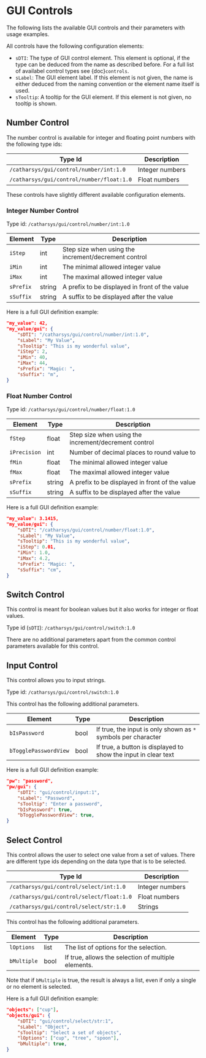 # GUI Controls

The following lists the available GUI controls and their parameters with usage examples.

All controls have the following configuration elements:

- `sDTI`: The type of GUI control element. This element is optional, if the type can be deduced from the name as described before. For a full list of availabel control types see {doc}`controls`.
- `sLabel`: The GUI element label. If this element is not given, the name is either deduced from the naming convention or the element name itself is used.
- `sTooltip`: A tooltip for the GUI element. If this element is not given, no tooltip is shown.



## Number Control

The number control is available for integer and floating point numbers with the following type ids:

| Type Id                                   | Description     |
| ----------------------------------------- | --------------- |
| `/catharsys/gui/control/number/int:1.0`   | Integer numbers |
| `/catharsys/gui/control/number/float:1.0` | Float numbers   |


These controls have slightly different available configuration elements.

### Integer Number Control

Type id: `/catharsys/gui/control/number/int:1.0`

| Element   | Type   | Description                                          |
| --------- | ------ | ---------------------------------------------------- |
| `iStep`   | int    | Step size when using the increment/decrement control |
| `iMin`    | int    | The minimal allowed integer value                    |
| `iMax`    | int    | The maximal allowed integer value                    |
| `sPrefix` | string | A prefix to be displayed in front of the value       |
| `sSuffix` | string | A suffix to be displayed after the value             |

Here is a full GUI definition example:

```json
"my_value": 42,
"my_value/gui": {
    "sDTI": "/catharsys/gui/control/number/int:1.0",
    "sLabel": "My Value",
    "sTooltip": "This is my wonderful value",
    "iStep": 2,
    "iMin": 40,
    "iMax": 44,
    "sPrefix": "Magic: ",
    "sSuffix": "m",
}
```

### Float Number Control

Type id: `/catharsys/gui/control/number/float:1.0`

| Element      | Type   | Description                                          |
| ------------ | ------ | ---------------------------------------------------- |
| `fStep`      | float  | Step size when using the increment/decrement control |
| `iPrecision` | int    | Number of decimal places to round value to           |
| `fMin`       | float  | The minimal allowed integer value                    |
| `fMax`       | float  | The maximal allowed integer value                    |
| `sPrefix`    | string | A prefix to be displayed in front of the value       |
| `sSuffix`    | string | A suffix to be displayed after the value             |

Here is a full GUI definition example:

```json
"my_value": 3.1415,
"my_value/gui": {
    "sDTI": "/catharsys/gui/control/number/float:1.0",
    "sLabel": "My Value",
    "sTooltip": "This is my wonderful value",
    "iStep": 0.01,
    "iMin": 1.0,
    "iMax": 4.2,
    "sPrefix": "Magic: ",
    "sSuffix": "cm",
}
```

## Switch Control

This control is meant for boolean values but it also works for integer or float values. 

Type id (`sDTI`): `/catharsys/gui/control/switch:1.0` 

There are no additional parameters apart from the common control parameters available for this control.

## Input Control

This control allows you to input strings.

Type id: `/catharsys/gui/control/switch:1.0`

This control has the following additional parameters.

| Element               | Type | Description                                                    |
| --------------------- | ---- | -------------------------------------------------------------- |
| `bIsPassword`         | bool | If true, the input is only shown as `*` symbols per character  |
| `bTogglePasswordView` | bool | If true, a button is displayed to show the input in clear text |

Here is a full GUI definition example:

```json
"pw": "password",
"pw/gui": {
    "sDTI": "gui/control/input:1",
    "sLabel": "Password",
    "sTooltip": "Enter a password",
    "bIsPassword": true,
    "bTogglePasswordView": true,
}
```

## Select Control

This control allows the user to select one value from a set of values. There are different type ids depending on the data type that is to be selected.

| Type Id                                   | Description     |
| ----------------------------------------- | --------------- |
| `/catharsys/gui/control/select/int:1.0`   | Integer numbers |
| `/catharsys/gui/control/select/float:1.0` | Float numbers   |
| `/catharsys/gui/control/select/str:1.0`   | Strings         |


This control has the following additional parameters.

| Element     | Type | Description                                        |
| ----------- | ---- | -------------------------------------------------- |
| `lOptions`  | list | The list of options for the selection.              |
| `bMultiple` | bool | If true, allows the selection of multiple elements. |

Note that if `bMultiple` is true, the result is always a list, even if only a single or no element is selected.

Here is a full GUI definition example:

```json
"objects": ["cup"],
"objects/gui": {
    "sDTI": "gui/control/select/str:1",
    "sLabel": "Object",
    "sTooltip": "Select a set of objects",
    "lOptions": ["cup", "tree", "spoon"],
    "bMultiple": true,
}
```

 
